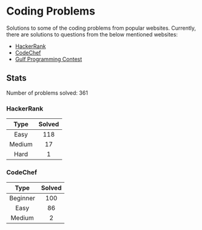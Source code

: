 # Coding Problems

Solutions to some of the coding problems from popular websites. Currently, there are solutions to questions from the below mentioned websites:
* [HackerRank](HackerRank "HackerRank")
* [CodeChef](CodeChef "CodeChef")
* [Gulf Programming Contest](Gulf%20Programming%20Contest "GPC")

## Stats

Number of problems solved: 361

### HackerRank

|Type|Solved|
|:---:|:---:|
|Easy|118|
|Medium|17|
|Hard|1|

### CodeChef

|Type|Solved|
|:---:|:---:|
|Beginner|100|
|Easy|86|
|Medium|2|